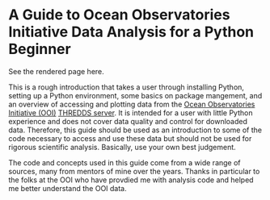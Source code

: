 # A Guide to Ocean Observatories Initiative Data Analysis for a Python Beginner

See the rendered page here.

This is a rough introduction that takes a user through installing Python, setting up a Python environment, some basics on package mangement, and an overview of accessing and plotting data from the [Ocean Observatories Initiative (OOI)](https://oceanobservatories.org/) [THREDDS server](https://thredds.dataexplorer.oceanobservatories.org/thredds/catalog/ooigoldcopy/public/catalog.html). It is intended for a user with little Python experience and does not cover data quality and control for downloaded data. Therefore, this guide should be used as an introduction to some of the code necessary to access and use these data but should not be used for rigorous scientific analysis. Basically, use your own best judgement.

The code and concepts used in this guide come from a wide range of sources, many from mentors of mine over the years. Thanks in particular to the folks at the OOI who have provdied me with analysis code and helped me better understand the OOI data.